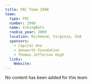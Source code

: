```yaml
---
title: FRC Team 2998
team:
  type: FRC
  number: 2998
  name: VikingBots
  rookie_year: 2009
  location: Richmond, Virginia, USA
  sponsors:
    - Capital One
    - Genworth Foundation
    - Thomas Jefferson High
  links:
    Website: 
---
```

No content has been added for this team